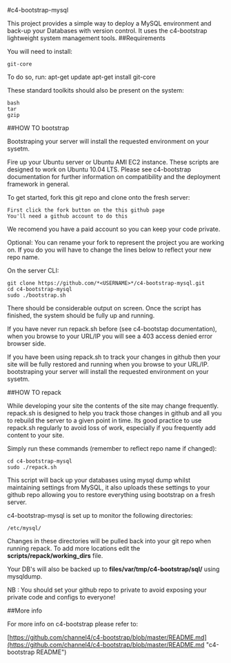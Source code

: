 #c4-bootstrap-mysql

This project provides a simple way to deploy a MySQL environment and back-up your Databases with version control. It uses the c4-bootstrap lightweight system management tools.
##Requirements

You will need to install:

    git-core

To do so, run:
    apt-get update
    apt-get install git-core

These standard toolkits should also be present on the system:

    bash
    tar
    gzip


##HOW TO bootstrap

Bootstraping your server will install the requested environment on your sysetm.

Fire up your Ubuntu server or Ubuntu AMI EC2 instance. These scripts are designed to work on Ubuntu 10.04 LTS. Please see c4-bootstrap documentation for further information on compatibility and the deployment framework in general.

To get started, fork this git repo and clone onto the fresh server:

    First click the fork button on the this github page
    You'll need a github account to do this

We recomend you have a paid account so you can keep your code private.

Optional: You can rename your fork to represent the project you are working on. If you do you will have to change the lines below to reflect your new repo name.

On the server CLI:

    git clone https://github.com/*<USERNAME>*/c4-bootstrap-mysql.git
    cd c4-bootstrap-mysql
    sudo ./bootstrap.sh

There should be considerable output on screen. Once the script has finished, the system should be fully up and running.

If you have never run repack.sh before (see c4-bootstap documentation), when you browse to your URL/IP you will see a 403 access denied error browser side. 

If you have been using repack.sh to track your changes in github then your site will be fully restored and running when you browse to your URL/IP.
bootstraping your server will install the requested environment on your sysetm.


##HOW TO repack

While developing your site the contents of the site may change frequently. repack.sh is designed to help you track those changes in github and all you to rebuild the server to a given point in time. Its good practice to use repack.sh regularly to avoid loss of work, especially if you frequently add content to your site.

Simply run these commands (remember to reflect repo name if changed):

    cd c4-bootstrap-mysql
    sudo ./repack.sh

This script will back up your databases using mysql dump whilst maintaining settings from MySQL, it also uploads these settings to your github repo allowing you to restore everything using bootstrap on a fresh server.

c4-bootstrap-mysql is set up to monitor the following directories:

    /etc/mysql/

Changes in these directories will be pulled back into your git repo when running repack. To add more locations edit the __scripts/repack/working_dirs__ file.

Your DB's will also be backed up to __files/var/tmp/c4-bootstrap/sql/__ using mysqldump.

NB : You should set your github repo to private to avoid exposing your private code and configs to everyone!

##More info

For more info on c4-bootstrap please refer to:

[https://github.com/channel4/c4-bootstrap/blob/master/README.md](https://github.com/channel4/c4-bootstrap/blob/master/README.md "c4-bootstrap README")
